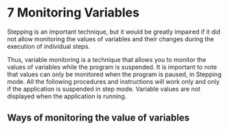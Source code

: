 # 7 Monitoring Variables

Stepping is an important technique, but it would be greatly impaired if it did not allow monitoring the values ​​of variables and their changes during the execution of individual steps.

Thus, variable monitoring is a technique that allows you to monitor the values ​​of variables while the program is suspended. It is important to note that values ​​can only be monitored when the program is paused, in Stepping mode. All the following procedures and instructions will work only and only if the application is suspended in step mode. Variable values ​​are not displayed when the application is running.

## Ways of monitoring the value of variables

